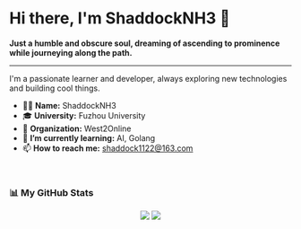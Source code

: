 # Hi there, I'm ShaddockNH3 👋

**Just a humble and obscure soul, dreaming of ascending to prominence while journeying along the path.**

---

I'm a passionate learner and developer, always exploring new technologies and building cool things.

- 🧑‍💻 **Name:** ShaddockNH3
- 🎓 **University:** Fuzhou University
- 🏢 **Organization:** West2Online
- 🌱 **I’m currently learning:** AI, Golang
- 📫 **How to reach me:** shaddock1122@163.com

<br/>

### 📊 My GitHub Stats

<p align="center">
  <img src="https://github-readme-stats.vercel.app/api?username=ShaddockNH3&show_icons=true&theme=tokyonight&rank_icon=github&hide_border=true" />
  <img src="https://github-readme-stats.vercel.app/api/top-langs/?username=ShaddockNH3&layout=compact&theme=tokyonight&hide_border=true" />
</p>
